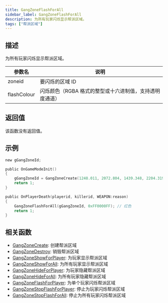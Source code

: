 ```yaml
---
title: GangZoneFlashForAll
sidebar_label: GangZoneFlashForAll
description: 为所有玩家闪烁显示帮派区域。
tags: ["帮派区域"]
---
```


## 描述

为所有玩家闪烁显示帮派区域。

| 参数名      | 说明                                                    |
| ----------- | ------------------------------------------------------- |
| zoneid      | 要闪烁的区域 ID                                         |
| flashColour | 闪烁颜色（RGBA 格式的整型或十六进制值，支持透明度通道） |

## 返回值

该函数没有返回值。

## 示例

```c
new gGangZoneId;

public OnGameModeInit()
{
    gGangZoneId = GangZoneCreate(1248.011, 2072.804, 1439.348, 2204.319);
    return 1;
}

public OnPlayerDeath(playerid, killerid, WEAPON:reason)
{
    GangZoneFlashForAll(gGangZoneId, 0xFF0000FF); // 红色
    return 1;
}
```

## 相关函数

- [GangZoneCreate](GangZoneCreate): 创建帮派区域
- [GangZoneDestroy](GangZoneDestroy): 销毁帮派区域
- [GangZoneShowForPlayer](GangZoneShowForPlayer): 为玩家显示帮派区域
- [GangZoneShowForAll](GangZoneShowForAll): 为所有玩家显示帮派区域
- [GangZoneHideForPlayer](GangZoneHideForPlayer): 为玩家隐藏帮派区域
- [GangZoneHideForAll](GangZoneHideForAll): 为所有玩家隐藏帮派区域
- [GangZoneFlashForPlayer](GangZoneFlashForPlayer): 为单个玩家闪烁帮派区域
- [GangZoneStopFlashForPlayer](GangZoneStopFlashForPlayer): 停止为玩家闪烁帮派区域
- [GangZoneStopFlashForAll](GangZoneStopFlashForAll): 停止为所有玩家闪烁帮派区域
